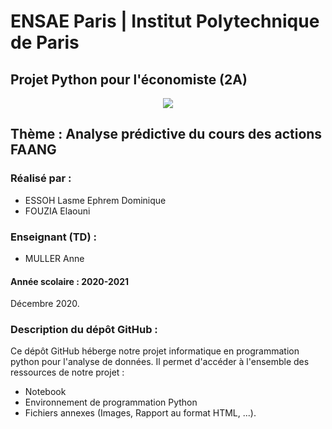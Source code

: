 # ENSAE Paris | Institut Polytechnique de Paris

## Projet Python pour l'économiste (2A)

<center><img src = "https://upload.wikimedia.org/wikipedia/commons/thumb/e/ec/LOGO-ENSAE.png/480px-LOGO-ENSAE.png"></center>

## Thème : Analyse prédictive du cours des actions FAANG

### Réalisé par : 

* ESSOH Lasme Ephrem Dominique
* FOUZIA Elaouni


### Enseignant (TD) : 

* MULLER Anne

#### Année scolaire : 2020-2021

Décembre 2020.


### Description du dépôt GitHub :

Ce dépôt GitHub héberge notre projet informatique en programmation python pour l'analyse de données. Il permet d'accéder à l'ensemble des ressources de notre projet :

* Notebook
* Environnement de programmation Python
* Fichiers annexes (Images, Rapport au format HTML, ...).
